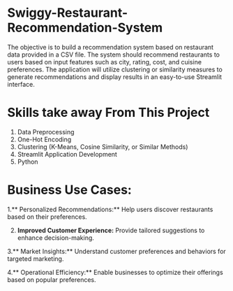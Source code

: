 # Swiggy-Restaurant-Recommendation-System
The objective is to build a recommendation system based on restaurant data provided in a CSV file. The system should recommend restaurants to users based on input features such as city, rating, cost, and cuisine preferences. The application will utilize clustering or similarity measures to generate recommendations and display results in an easy-to-use Streamlit interface. 

# Skills take away From This Project
1. Data Preprocessing
2. One-Hot Encoding
3. Clustering (K-Means, Cosine Similarity, or Similar Methods)
4. Streamlit Application Development
5. Python

# Business Use Cases:
1.** Personalized Recommendations:** Help users discover restaurants based on their preferences.

2. **Improved Customer Experience:** Provide tailored suggestions to enhance decision-making.
   
3.** Market Insights:** Understand customer preferences and behaviors for targeted marketing.

4.** Operational Efficiency:** Enable businesses to optimize their offerings based on popular preferences.



